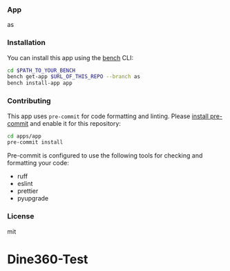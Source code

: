### App

as

### Installation

You can install this app using the [bench](https://github.com/frappe/bench) CLI:

```bash
cd $PATH_TO_YOUR_BENCH
bench get-app $URL_OF_THIS_REPO --branch as
bench install-app app
```

### Contributing

This app uses `pre-commit` for code formatting and linting. Please [install pre-commit](https://pre-commit.com/#installation) and enable it for this repository:

```bash
cd apps/app
pre-commit install
```

Pre-commit is configured to use the following tools for checking and formatting your code:

- ruff
- eslint
- prettier
- pyupgrade

### License

mit
# Dine360-Test
